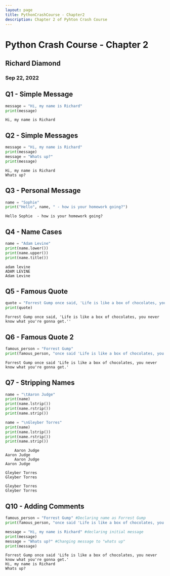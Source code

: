 ```yaml
---
layout: page
title: PythonCrashCourse - Chapter2
description: Chapter 2 of Pyhton Crash Course
---
```



# Python Crash Course - Chapter 2
## Richard Diamond 
### Sep 22, 2022

## Q1 - Simple Message


```python
message = "Hi, my name is Richard"
print(message)
```

    Hi, my name is Richard


## Q2 - Simple Messages


```python
message = "Hi, my name is Richard"
print(message)
message = "Whats up?"
print(message)
```

    Hi, my name is Richard
    Whats up?


## Q3 - Personal Message


```python
name = "Sophie"
print("Hello", name, " - how is your homework going?")
```

    Hello Sophie  - how is your homework going?


## Q4 - Name Cases


```python
name = "Adam Levine"
print(name.lower())
print(name.upper())
print(name.title())
```

    adam levine
    ADAM LEVINE
    Adam Levine


## Q5 - Famous Quote


```python
quote = "Forrest Gump once said, 'Life is like a box of chocolates, you never know what you're gonna get.''"
print(quote)
```

    Forrest Gump once said, 'Life is like a box of chocolates, you never know what you're gonna get.''


## Q6 - Famous Quote 2


```python
famous_person = "Forrest Gump"
print(famous_person, "once said 'Life is like a box of chocolates, you never know what you're gonna get.'")
```

    Forrest Gump once said 'Life is like a box of chocolates, you never know what you're gonna get.'


## Q7 - Stripping Names


```python
name = "\tAaron Judge"
print(name)
print(name.lstrip())
print(name.rstrip())
print(name.strip())

name = "\nGleyber Torres"
print(name)
print(name.lstrip())
print(name.rstrip())
print(name.strip())
```

    	Aaron Judge
    Aaron Judge
    	Aaron Judge
    Aaron Judge
    
    Gleyber Torres
    Gleyber Torres
    
    Gleyber Torres
    Gleyber Torres


## Q10 - Adding Comments


```python
famous_person = "Forrest Gump" #Declaring name as Forrest Gump
print(famous_person, "once said 'Life is like a box of chocolates, you never know what you're gonna get.'")

message = "Hi, my name is Richard" #declaring initial message
print(message)
message = "Whats up?" #Changing message to "whats up"
print(message)

```

    Forrest Gump once said 'Life is like a box of chocolates, you never know what you're gonna get.'
    Hi, my name is Richard
    Whats up?

